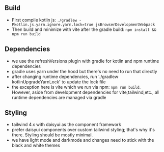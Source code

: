 ## Build

- First compile kotlin js: `./gradlew -Pkotlin.js.yarn.ignore.yarn.lock=true jsBrowserDevelopmentWebpack `
- Then build and minimize with vite after the gradle build: `npm install && npm run build`

## Dependencies

- we use the refreshVersions plugin with gradle for kotlin and npm runtime dependencies
- gradle uses yarn under the hood but there's no need to run that directly
- after changing runtime dependencies, run './gradlew kotlinUpgradeYarnLock' to update the lock file
- the exception here is vite which we run via npm: `npm run build`. However, aside from development dependencies for vite,tailwind,etc., all runtime dependencies are managed via gradle

## Styling

- tailwind 4.x with daisyui as the component framework
- prefer daisyui components over custom tailwind styling; that's why it's there. Styling should be mostly minimal.
- we have light mode and darkmode and changes need to stick with the black and white themes